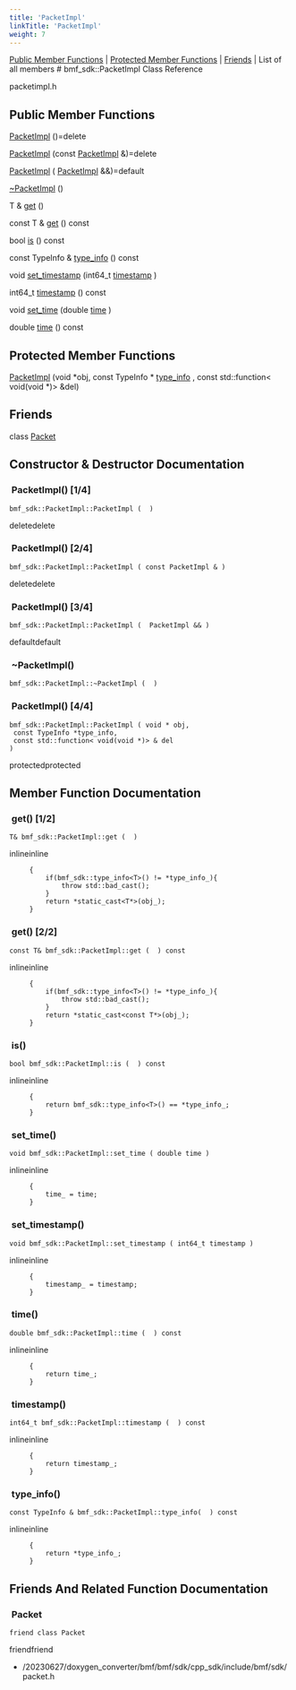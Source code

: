 ```yaml
---
title: 'PacketImpl'
linkTitle: 'PacketImpl'
weight: 7
---
```


[//]: <> (REF_MD: classbmf__sdk_1_1PacketImpl.html)


  [Public Member Functions](https://babitmf.github.io/docs/bmf/api/api_in_cpp/packetimpl/#public-member-functions)  |  [Protected Member Functions](https://babitmf.github.io/docs/bmf/api/api_in_cpp/packetimpl/#protected-member-functions)  |  [Friends](https://babitmf.github.io/docs/bmf/api/api_in_cpp/packetimpl/#friends)  |  List of all members  # bmf_sdk::PacketImpl Class Reference

packetimpl.h

 ## Public Member Functions


   [PacketImpl](#packetimpl-14) ()=delete
 
   [PacketImpl](#packetimpl-24) (const [PacketImpl](https://babitmf.github.io/docs/bmf/api/api_in_cpp/packetimpl/) &)=delete
 
   [PacketImpl](#packetimpl-34) ( [PacketImpl](https://babitmf.github.io/docs/bmf/api/api_in_cpp/packetimpl/) &&)=default
 
   [~PacketImpl](#~packetimpl) ()
 
 
T &   [get](#get-12) ()
 
 
const T &   [get](#get-22) () const
 
 
bool   [is](#is) () const
 
const  TypeInfo &  [type_info](#type_info) () const
 
void   [set_timestamp](#set_timestamp) (int64_t [timestamp](#timestamp) )
 
int64_t   [timestamp](#timestamp) () const
 
void   [set_time](#set_time) (double [time](#time) )
 
double   [time](#time) () const
 

 ## Protected Member Functions


   [PacketImpl](#packetimpl-44) (void *obj, const TypeInfo * [type_info](#type_info) , const std::function< void(void *)> &del)
 

 ## Friends


class   [Packet](#packet) 
 

## Constructor & Destructor Documentation


###  PacketImpl() [1/4]

 ```
bmf_sdk::PacketImpl::PacketImpl (  )  
```
 deletedelete






###  PacketImpl() [2/4]

 ```
bmf_sdk::PacketImpl::PacketImpl ( const PacketImpl & )  
```
 deletedelete






###  PacketImpl() [3/4]

 ```
bmf_sdk::PacketImpl::PacketImpl (  PacketImpl && )  
```
 defaultdefault






###  ~PacketImpl()

```
bmf_sdk::PacketImpl::~PacketImpl (  )  
```

###  PacketImpl() [4/4]

 ```
bmf_sdk::PacketImpl::PacketImpl ( void * obj, 
  const TypeInfo *type_info, 
  const std::function< void(void *)> & del 
 )   
```
 protectedprotected





## Member Function Documentation


###  get() [1/2]

 ```
T& bmf_sdk::PacketImpl::get (  )  
```
 inlineinline






```
     {
         if(bmf_sdk::type_info<T>() != *type_info_){
             throw std::bad_cast();
         }
         return *static_cast<T*>(obj_);
     }

```

###  get() [2/2]

 ```
const T& bmf_sdk::PacketImpl::get (  ) const 
```
 inlineinline






```
     {
         if(bmf_sdk::type_info<T>() != *type_info_){
             throw std::bad_cast();
         }
         return *static_cast<const T*>(obj_);
     }

```

###  is()

 ```
bool bmf_sdk::PacketImpl::is (  ) const 
```
 inlineinline






```
     {
         return bmf_sdk::type_info<T>() == *type_info_;
     }

```

###  set_time()

 ```
void bmf_sdk::PacketImpl::set_time ( double time )  
```
 inlineinline






```
     {
         time_ = time;
     }

```

###  set_timestamp()

 ```
void bmf_sdk::PacketImpl::set_timestamp ( int64_t timestamp )  
```
 inlineinline






```
     {
         timestamp_ = timestamp;
     }

```

###  time()

 ```
double bmf_sdk::PacketImpl::time (  ) const 
```
 inlineinline






```
     {
         return time_;
     }

```

###  timestamp()

 ```
int64_t bmf_sdk::PacketImpl::timestamp (  ) const 
```
 inlineinline






```
     {
         return timestamp_;
     }

```

###  type_info()

 ```
const TypeInfo & bmf_sdk::PacketImpl::type_info(  ) const 
```
 inlineinline






```
     {
         return *type_info_;
     }

```
## Friends And Related Function Documentation


###  Packet

 ```
friend class Packet 
```
 friendfriend





 - /20230627/doxygen_converter/bmf/bmf/sdk/cpp_sdk/include/bmf/sdk/  packet.h  

